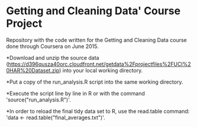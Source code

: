 # Getting and Cleaning Data' Course Project
Repository with the code written for the Getting and Cleaning Data course done through Coursera on June 2015.

*Download and unzip the source data (https://d396qusza40orc.cloudfront.net/getdata%2Fprojectfiles%2FUCI%20HAR%20Dataset.zip) into your local working directory.

*Put a copy of the run_analysis.R script into the same working directory.

*Execute the script line by line in R or with the command 'source("run_analysis.R")'.

*In order to reload the final tidy data set to R, use the read.table command: 'data <- read.table("final_averages.txt")'.
